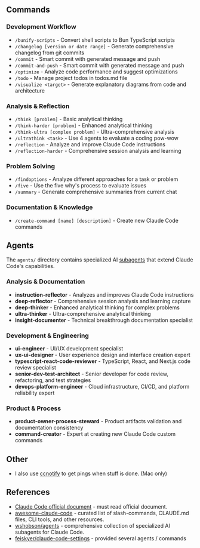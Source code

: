
## Commands

### Development Workflow

- `/bunify-scripts` - Convert shell scripts to Bun TypeScript scripts
- `/changelog [version or date range]` - Generate comprehensive changelog from git commits
- `/commit` - Smart commit with generated message and push
- `/commit-and-push` - Smart commit with generated message and push
- `/optimize` - Analyze code performance and suggest optimizations
- `/todo` - Manage project todos in todos.md file
- `/visualize <target>` - Generate explanatory diagrams from code and architecture

### Analysis & Reflection

- `/think [problem]` - Basic analytical thinking
- `/think-harder [problem]` - Enhanced analytical thinking
- `/think-ultra [complex problem]` - Ultra-comprehensive analysis
- `/ultrathink <task>` - Use 4 agents to evaluate a coding pow-wow
- `/reflection` - Analyze and improve Claude Code instructions
- `/reflection-harder` - Comprehensive session analysis and learning

### Problem Solving

- `/findoptions` - Analyze different approaches for a task or problem
- `/five` - Use the five why's process to evaluate issues
- `/summary` - Generate comprehensive summaries from current chat

### Documentation & Knowledge

- `/create-command [name] [description]` - Create new Claude Code commands


## Agents

The `agents/` directory contains specialized AI [subagents](https://docs.anthropic.com/en/docs/claude-code/sub-agents) that extend Claude Code's capabilities.

### Analysis & Documentation
- **instruction-reflector** - Analyzes and improves Claude Code instructions
- **deep-reflector** - Comprehensive session analysis and learning capture
- **deep-thinker** - Enhanced analytical thinking for complex problems
- **ultra-thinker** - Ultra-comprehensive analytical thinking
- **insight-documenter** - Technical breakthrough documentation specialist

### Development & Engineering
- **ui-engineer** - UI/UX development specialist
- **ux-ui-designer** - User experience design and interface creation expert
- **typescript-react-code-reviewer** - TypeScript, React, and Next.js code review specialist
- **senior-dev-test-architect** - Senior developer for code review, refactoring, and test strategies
- **devops-platform-engineer** - Cloud infrastructure, CI/CD, and platform reliability expert

### Product & Process
- **product-owner-process-steward** - Product artifacts validation and documentation consistency
- **command-creator** - Expert at creating new Claude Code custom commands


## Other
- I also use [ccnotify](https://github.com/dazuiba/CCNotify) to get pings when stuff is done. (Mac only)

## References

- [Claude Code official document](https://docs.anthropic.com/en/docs/claude-code/overview) - must read official document.
- [awesome-claude-code](https://github.com/hesreallyhim/awesome-claude-code) - curated list of slash-commands, CLAUDE.md files, CLI tools, and other resources.
- [wshobson/agents](https://github.com/wshobson/agents) - comprehensive collection of specialized AI subagents for Claude Code.
- [feiskyer/claude-code-settings](https://github.com/feiskyer/claude-code-settings) - provided several agents / commands
